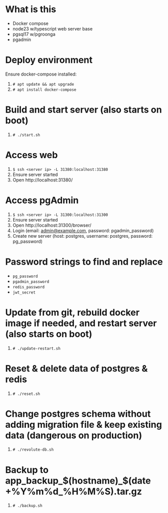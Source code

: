 # What is this
- Docker compose
- node23 w/typescript web server base
- pgsql17 w/pgroonga
- pgadmin

# Deploy environment
Ensure docker-compose installed:
1. `# apt update && apt upgrade`
2. `# apt install docker-compose`

# Build and start server (also starts on boot)
1. `# ./start.sh`

# Access web
1. `$ ssh <server ip> -L 31380:localhost:31380`
2. Ensure server started
3. Open http://localhost:31380/

# Access pgAdmin
1. `$ ssh <server ip> -L 31300:localhost:31300`
2. Ensure server started
3. Open http://localhost:31300/browser/
4. Login (email: admin@example.com, password: pgadmin_password)
5. Create new server (host: postgres, username: postgres, password: pg_password)

# Password strings to find and replace
- `pg_password`
- `pgadmin_password`
- `redis_password`
- `jwt_secret`

# Update from git, rebuild docker image if needed, and restart server (also starts on boot)
1. `# ./update-restart.sh`

# Reset & delete data of postgres & redis
1. `# ./reset.sh`

# Change postgres schema without adding migration file & keep existing data (dangerous on production)
1. `# ./revolute-db.sh`

# Backup to app_backup_$(hostname)_$(date +%Y%m%d_%H%M%S).tar.gz
1. `# ./backup.sh`